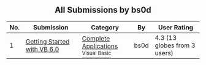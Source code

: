 ﻿<div align="center">

## All Submissions by bs0d

</div>

No.  | Submission | Category | By   | User Rating
---- | ---------- | -------- | ---- | -----------
1 | [Getting Started with VB 6\.0<br />](https://github.com/Planet-Source-Code/bs0d-getting-started-with-vb-6-0__1-53467) | [Complete Applications<br /><sup>Visual Basic</sup>](../ByCategory/complete-applications__1-27.md) | bs0d | 4.3 (13 globes from 3 users)
